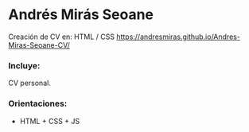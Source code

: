 # Andrés Mirás Seoane
Creación de CV en: HTML / CSS
https://andresmiras.github.io/Andres-Miras-Seoane-CV/

### Incluye:
CV personal.

### Orientaciones:
- HTML + CSS + JS
